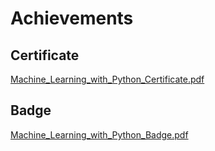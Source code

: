 

# Achievements
## Certificate
[Machine_Learning_with_Python_Certificate.pdf](https://prod-files-secure.s3.us-west-2.amazonaws.com/03e82b26-cccb-4906-bb56-adabcbdc0655/0f35a87e-0c16-48ac-af62-4e4cc34c6a19/Machine_Learning_with_Python_Certificate.pdf?X-Amz-Algorithm=AWS4-HMAC-SHA256&X-Amz-Content-Sha256=UNSIGNED-PAYLOAD&X-Amz-Credential=ASIAZI2LB4666JSWW2CL%2F20250129%2Fus-west-2%2Fs3%2Faws4_request&X-Amz-Date=20250129T151509Z&X-Amz-Expires=3600&X-Amz-Security-Token=IQoJb3JpZ2luX2VjEIf%2F%2F%2F%2F%2F%2F%2F%2F%2F%2FwEaCXVzLXdlc3QtMiJGMEQCIGmryJWIcpPMY7O6d13m9MB3dE%2B2l%2B2IqtJA%2F%2BIfipHbAiBCFni7lQN9Z5kFeSVeC9ec5U6xUaHk3E3gxSddkrKflyqIBAiQ%2F%2F%2F%2F%2F%2F%2F%2F%2F%2F8BEAAaDDYzNzQyMzE4MzgwNSIM885KnVUWE2vNUbCZKtwDtcHED7htBFdSYcSeJQfftCdwBxMg1H%2FNdHd6mI5xuMulS10UF0JFAfyEcQmi84TODqbHldvZRVjR766801b6Xa7KwaQzIGLsf1xjdtZ%2FrFXGMT0VJgTG3DHSWPpPaTK2IAgRlMW1SvdimsR47ttN9hIMBXZe8yhCd6sCyP1ybsIJL3cEFlGW9Z0or%2F%2BzExugJ5emPlRmWBeOeWMjr5hBCmKv94RhEwJjY3QHwL8qIoC0TZtd8o5GOYVrYtAfV1%2Fy7I%2BDoYCRS%2B7iaDj9DTwOQ2wpas2ZaTvRNteGf%2B5%2F36aQZDi7TE7pU0PK4pttnLtdj9lMt9%2Bsg1ifRTYcFtqkXYucNQmdyXxJAllRJypeqKEIOcCYMnHx1A43bMXnwu4i5NifwittQLwI6VTeElg7stdz36U26Rc1cMOB5a%2F00jTBV8ROVcQnz9dSUFqqiROmDhhVlZaQa24zUbV82LNcVOulj0laxGVXqCAVBioJVqEHhgrpDreS%2FGZDO%2B9JWqSL6E8dKOZ2cr9zdAxYOuKlXZHBDpYHad8EFYiXZESlYnjF8Eg7tzgIxDuaC03vUZAlw22DVZsKnt4ORHMUK81%2BX18D8pcfxPLEbvIm3c6SGiOwKnR8MwNyKXSJO5MwmoTpvAY6pgHEs3O2wxu12pTXWtQi48Jax9b68xtgUSepWMiNI4Ix1g72BEcrTu7Fx4FujY9BXITxDSBugJtOA1qq3zSbryB91c0j%2BtfzE3sRQPQIx9vbSHYnpxZoyU8LCywTT%2ByNQTGNs2b4ndbCk%2Bo8FBZXDwmzYuSQN9lQU1Qeqy1%2F0RGqViY9aSI5sIKzGuVOMV%2BTnjTE4e5A77TvSbkH%2FODYePobKgf2BsMA&X-Amz-Signature=d423a1296ab647ff9cddfce4787eee0a81027d82bb0e5ddf1cc8051dc1967875&X-Amz-SignedHeaders=host&x-id=GetObject)
## Badge
[Machine_Learning_with_Python_Badge.pdf](https://prod-files-secure.s3.us-west-2.amazonaws.com/03e82b26-cccb-4906-bb56-adabcbdc0655/ff622a22-73d6-44e3-9c7b-e89a8e61b7aa/Machine_Learning_with_Python_Badge.pdf?X-Amz-Algorithm=AWS4-HMAC-SHA256&X-Amz-Content-Sha256=UNSIGNED-PAYLOAD&X-Amz-Credential=ASIAZI2LB4666JSWW2CL%2F20250129%2Fus-west-2%2Fs3%2Faws4_request&X-Amz-Date=20250129T151509Z&X-Amz-Expires=3600&X-Amz-Security-Token=IQoJb3JpZ2luX2VjEIf%2F%2F%2F%2F%2F%2F%2F%2F%2F%2FwEaCXVzLXdlc3QtMiJGMEQCIGmryJWIcpPMY7O6d13m9MB3dE%2B2l%2B2IqtJA%2F%2BIfipHbAiBCFni7lQN9Z5kFeSVeC9ec5U6xUaHk3E3gxSddkrKflyqIBAiQ%2F%2F%2F%2F%2F%2F%2F%2F%2F%2F8BEAAaDDYzNzQyMzE4MzgwNSIM885KnVUWE2vNUbCZKtwDtcHED7htBFdSYcSeJQfftCdwBxMg1H%2FNdHd6mI5xuMulS10UF0JFAfyEcQmi84TODqbHldvZRVjR766801b6Xa7KwaQzIGLsf1xjdtZ%2FrFXGMT0VJgTG3DHSWPpPaTK2IAgRlMW1SvdimsR47ttN9hIMBXZe8yhCd6sCyP1ybsIJL3cEFlGW9Z0or%2F%2BzExugJ5emPlRmWBeOeWMjr5hBCmKv94RhEwJjY3QHwL8qIoC0TZtd8o5GOYVrYtAfV1%2Fy7I%2BDoYCRS%2B7iaDj9DTwOQ2wpas2ZaTvRNteGf%2B5%2F36aQZDi7TE7pU0PK4pttnLtdj9lMt9%2Bsg1ifRTYcFtqkXYucNQmdyXxJAllRJypeqKEIOcCYMnHx1A43bMXnwu4i5NifwittQLwI6VTeElg7stdz36U26Rc1cMOB5a%2F00jTBV8ROVcQnz9dSUFqqiROmDhhVlZaQa24zUbV82LNcVOulj0laxGVXqCAVBioJVqEHhgrpDreS%2FGZDO%2B9JWqSL6E8dKOZ2cr9zdAxYOuKlXZHBDpYHad8EFYiXZESlYnjF8Eg7tzgIxDuaC03vUZAlw22DVZsKnt4ORHMUK81%2BX18D8pcfxPLEbvIm3c6SGiOwKnR8MwNyKXSJO5MwmoTpvAY6pgHEs3O2wxu12pTXWtQi48Jax9b68xtgUSepWMiNI4Ix1g72BEcrTu7Fx4FujY9BXITxDSBugJtOA1qq3zSbryB91c0j%2BtfzE3sRQPQIx9vbSHYnpxZoyU8LCywTT%2ByNQTGNs2b4ndbCk%2Bo8FBZXDwmzYuSQN9lQU1Qeqy1%2F0RGqViY9aSI5sIKzGuVOMV%2BTnjTE4e5A77TvSbkH%2FODYePobKgf2BsMA&X-Amz-Signature=7e4753856f9b28b1780145dd2fa496fbca04e76661d8048645eb08cedc1ffc1b&X-Amz-SignedHeaders=host&x-id=GetObject)